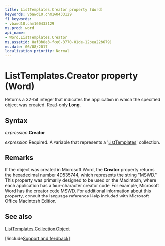 ```yaml
---
title: ListTemplates.Creator property (Word)
keywords: vbawd10.chm160433129
f1_keywords:
- vbawd10.chm160433129
ms.prod: word
api_name:
- Word.ListTemplates.Creator
ms.assetid: 8af8b8e3-fce0-3770-01de-12bea22b6792
ms.date: 06/08/2017
localization_priority: Normal
---
```



# ListTemplates.Creator property (Word)

Returns a 32-bit integer that indicates the application in which the specified object was created. Read-only  **Long**.


## Syntax

_expression_.**Creator**

_expression_ Required. A variable that represents a '[ListTemplates](Word.listtemplates.md)' collection.


## Remarks

If the object was created in Microsoft Word, the  **Creator** property returns the hexadecimal number 4D535744, which represents the string "MSWD." This property was primarily designed to be used on the Macintosh, where each application has a four-character creator code. For example, Microsoft Word has the creator code MSWD. For additional information about this property, consult the language reference Help included with Microsoft Office Macintosh Edition.


## See also


[ListTemplates Collection Object](Word.listtemplates.md)

[!include[Support and feedback](~/includes/feedback-boilerplate.md)]